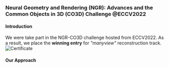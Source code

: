 ### Neural Geometry and Rendering (NGR): Advances and the Common Objects in 3D (CO3D) Challenge @ECCV2022

#### Introduction
We were take part in the NGR-CO3D challenge hosted from ECCV2022. As a result, we place the **winning entry** for *"manyview"* reconstruction track. 
![Certificate](/taey16.github.io/assets/NGR_CO3D_ECCV2022/CO3D_Multiview_centificate.png)

#### Our Approach

